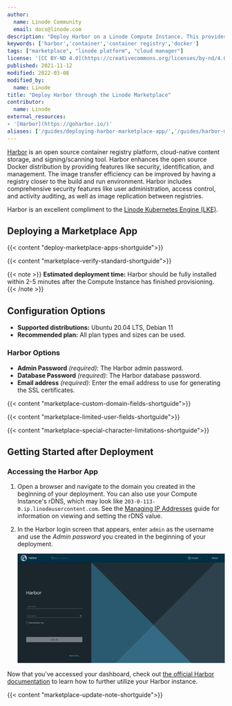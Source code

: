 ```yaml
---
author:
  name: Linode Community
  email: docs@linode.com
description: "Deploy Harbor on a Linode Compute Instance. This provides you with an open source container registry that compliments the Linode Kubernetes Engine."
keywords: ['harbor','container','container registry','docker']
tags: ["marketplace", "linode platform", "cloud manager"]
license: '[CC BY-ND 4.0](https://creativecommons.org/licenses/by-nd/4.0)'
published: 2021-11-12
modified: 2022-03-08
modified_by:
  name: Linode
title: "Deploy Harbor through the Linode Marketplace"
contributor:
  name: Linode
external_resources:
- '[Harbor](https://goharbor.io/)'
aliases: ['/guides/deploying-harbor-marketplace-app/','/guides/harbor-marketplace-app/']
---
```


[Harbor](https://goharbor.io/) is an open source container registry platform, cloud-native content storage, and signing/scanning tool. Harbor enhances the open source Docker distribution by providing features like security, identification, and management. The image transfer efficiency can be improved by having a registry closer to the build and run environment. Harbor includes comprehensive security features like user administration, access control, and activity auditing, as well as image replication between registries.

Harbor is an excellent compliment to the [Linode Kubernetes Engine (LKE)](/docs/products/compute/kubernetes/).

## Deploying a Marketplace App

{{< content "deploy-marketplace-apps-shortguide">}}

{{< content "marketplace-verify-standard-shortguide">}}

{{< note >}}
**Estimated deployment time:** Harbor should be fully installed within 2-5 minutes after the Compute Instance has finished provisioning.
{{< /note >}}

## Configuration Options

- **Supported distributions:** Ubuntu 20.04 LTS, Debian 11
- **Recommended plan:** All plan types and sizes can be used.

### Harbor Options

- **Admin Password** *(required)*: The Harbor admin password.
- **Database Password** *(required)*: The Harbor database password.
- **Email address** *(required)*: Enter the email address to use for generating the SSL certificates.

{{< content "marketplace-custom-domain-fields-shortguide">}}

{{< content "marketplace-limited-user-fields-shortguide">}}

{{< content "marketplace-special-character-limitations-shortguide">}}

## Getting Started after Deployment

### Accessing the Harbor App

1.  Open a browser and navigate to the domain you created in the beginning of your deployment. You can also use your Compute Instance's rDNS, which may look like `203-0-113-0.ip.linodeusercontent.com`. See the [Managing IP Addresses](/docs/products/compute/compute-instances/guides/manage-ip-addresses/) guide for information on viewing and setting the rDNS value.

1.  In the Harbor login screen that appears, enter `admin` as the username and use the *Admin password* you created in the beginning of your deployment.

    ![Harbor Login Page](harbor-login.png)

Now that you’ve accessed your dashboard, check out [the official Harbor documentation](https://goharbor.io/docs/2.3.0/administration/) to learn how to further utilize your Harbor instance.

{{< content "marketplace-update-note-shortguide">}}